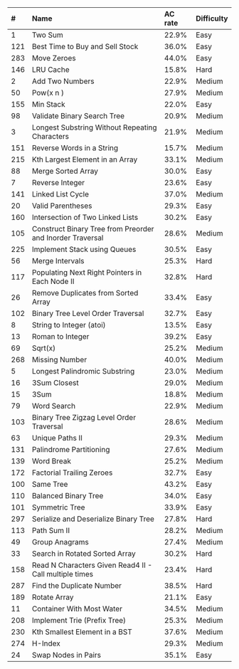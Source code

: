 | #|Name |AC rate| Difficulty|
| :----| :----- |:----| :----- |
|	1	|	Two Sum     	|	22.9%	|	        Easy	|
|	121	|	Best Time to Buy and Sell  Stock    	|	36.0%	|	        Easy	|
|	283	|	Move Zeroes    	|	44.0%	|	        Easy	|
|	146	|	LRU Cache    	|	15.8%	|	        Hard	|
|	2	|	Add Two Numbers     	|	22.9%	|	        Medium	|
|	50	|	Pow(x n )	|	27.9%	|	        Medium	|
|	155	|	Min Stack    	|	22.0%	|	        Easy	|
|	98	|	Validate Binary Search Tree   	|	20.9%	|	        Medium	|
|	3	|	Longest Substring Without Repeating Characters      	|	21.9%	|	        Medium	|
|	151	|	Reverse Words in a String 	|	15.7%	|	        Medium	|
|	215	|	Kth Largest Element in an Array     	|	33.1%	|	        Medium	|
|	88	|	Merge Sorted Array       	|	30.0%	|	        Easy	|
|	7	|	Reverse Integer    	|	23.6%	|	        Easy	|
|	141	|	Linked List Cycle     	|	37.0%	|	        Medium	|
|	20	|	Valid Parentheses    	|	29.3%	|	        Easy	|
|	160	|	Intersection of Two Linked Lists    	|	30.2%	|	        Easy	|
|	105	|	Construct Binary Tree from Preorder and Inorder Traversal    	|	28.6%	|	        Medium	|
|	225	|	Implement Stack using Queues    	|	30.5%	|	        Easy	|
|	56	|	Merge Intervals   	|	25.3%	|	        Hard	|
|	117	|	Populating Next Right Pointers in Each Node II    	|	32.8%	|	        Hard	|
|	26	|	Remove Duplicates from Sorted Array    	|	33.4%	|	        Easy	|
|	102	|	Binary Tree Level Order Traversal   	|	32.7%	|	        Easy	|
|	8	|	String to Integer (atoi)   	|	13.5%	|	        Easy	|
|	13	|	Roman to Integer    	|	39.2%	|	        Easy	|
|	69	|	Sqrt(x)      	|	25.2%	|	        Medium	|
|	268	|	Missing Number      	|	40.0%	|	        Medium	|
|	5	|	Longest Palindromic Substring  	|	23.0%	|	        Medium	|
|	16	|	3Sum Closest     	|	29.0%	|	        Medium	|
|	15	|	3Sum     	|	18.8%	|	        Medium	|
|	79	|	Word Search     	|	22.9%	|	        Medium	|
|	103	|	Binary Tree Zigzag Level Order Traversal      	|	28.6%	|	        Medium	|
|	63	|	Unique Paths II       	|	29.3%	|	        Medium	|
|	131	|	Palindrome Partitioning        	|	27.6%	|	        Medium	|
|	139	|	Word Break    	|	25.2%	|	        Medium	|
|	172	|	Factorial Trailing Zeroes   	|	32.7%	|	        Easy	|
|	100	|	Same Tree     	|	43.2%	|	        Easy	|
|	110	|	Balanced Binary Tree   	|	34.0%	|	        Easy	|
|	101	|	Symmetric Tree     	|	33.9%	|	        Easy	|
|	297	|	Serialize and Deserialize Binary Tree    	|	27.8%	|	        Hard	|
|	113	|	Path Sum II        	|	28.2%	|	        Medium	|
|	49	|	Group Anagrams      	|	27.4%	|	        Medium	|
|	33	|	Search in Rotated Sorted Array    	|	30.2%	|	        Hard	|
|	158	|	Read N Characters Given Read4 II - Call multiple times      	|	23.4%	|	        Hard	|
|	287	|	Find the Duplicate Number      	|	38.5%	|	        Hard	|
|	189	|	Rotate Array     	|	21.1%	|	        Easy	|
|	11	|	Container With Most Water     	|	34.5%	|	        Medium	|
|	208	|	Implement Trie (Prefix Tree)      	|	25.3%	|	        Medium	|
|	230	|	Kth Smallest Element in a BST      	|	37.6%	|	        Medium	|
|	274	|	H-Index      	|	29.3%	|	        Medium	|
|	24	|	Swap Nodes in Pairs      	|	35.1%	|	        Easy	|
